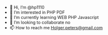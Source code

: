 - 👋 Hi, I’m @hp1110
- 👀 I’m interested in PHP PDF
- 🌱 I’m currently learning WEB PHP Javascript
- 💞️ I’m looking to collaborate no
- 📫 How to reach me Holger.peters@gmail.com

<!---
hp1110/hp1110 is a ✨ special ✨ repository because its `README.md` (this file) appears on your GitHub profile.
You can click the Preview link to take a look at your changes.
--->
